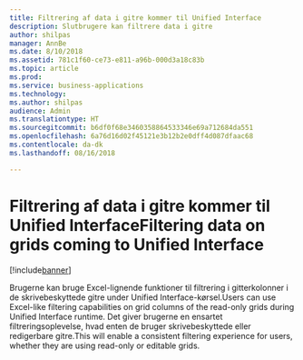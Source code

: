 ```yaml
---
title: Filtrering af data i gitre kommer til Unified Interface
description: Slutbrugere kan filtrere data i gitre
author: shilpas
manager: AnnBe
ms.date: 8/10/2018
ms.assetid: 781c1f60-ce73-e811-a96b-000d3a18c83b
ms.topic: article
ms.prod: 
ms.service: business-applications
ms.technology: 
ms.author: shilpas
audience: Admin
ms.translationtype: HT
ms.sourcegitcommit: b6df0f68e3460358864533346e69a712684da551
ms.openlocfilehash: 6a76d16d02f45121e3b12b2e0dff4d087dfaac68
ms.contentlocale: da-dk
ms.lasthandoff: 08/16/2018

---
```

# <a name="filtering-data-on-grids-coming-to-unified-interface"></a><span data-ttu-id="da97d-103">Filtrering af data i gitre kommer til Unified Interface</span><span class="sxs-lookup"><span data-stu-id="da97d-103">Filtering data on grids coming to Unified Interface</span></span>


[!include[banner](../../includes/banner.md)]

<span data-ttu-id="da97d-104">Brugerne kan bruge Excel-lignende funktioner til filtrering i gitterkolonner i de skrivebeskyttede gitre under Unified Interface-kørsel.</span><span class="sxs-lookup"><span data-stu-id="da97d-104">Users can use Excel-like filtering capabilities on grid columns of the read-only grids during Unified Interface runtime.</span></span> <span data-ttu-id="da97d-105">Det giver brugerne en ensartet filtreringsoplevelse, hvad enten de bruger skrivebeskyttede eller redigerbare gitre.</span><span class="sxs-lookup"><span data-stu-id="da97d-105">This will enable a consistent filtering experience for users, whether they are using read-only or editable grids.</span></span>


